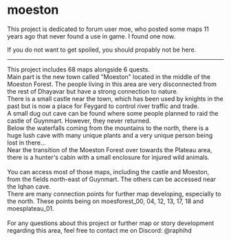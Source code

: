 # moeston
 This project is dedicated to forum user moe, who posted some maps 11 years ago that never found a use in game. I found one now.


If you do not want to get spoiled, you should propably not be here.

---

This project includes 68 maps alongside 6 quests.\
Main part is the new town called "Moeston" located in the middle of the Moeston Forest. The people living in this area are very disconnected from the rest of Dhayavar but have a strong connection to nature.\
There is a small castle near the town, which has been used by knights in the past but is now a place for Feygard to control river traffic and trade.\
A small dug out cave can be found where some people planned to raid the castle of Guynmart. However, they never returned.\
Below the waterfalls coming from the mountains to the north, there is a huge lush cave with many unique plants and a very unique person being lost in there...\
Near the transition of the Moeston Forest over towards the Plateau area, there is a hunter's cabin with a small enclosure for injured wild animals.\
\
You can access most of those maps, including the castle and Moeston, from the fields north-east of Guynmart. The others can be accessed near the Iqhan cave.\
There are many connection points for further map developing, especially to the north. These points being on moesforest_00, 04, 12, 13, 17, 18 and moesplateau_01.\
\
For any questions about this project or further map or story development regarding this area, feel free to contact me on Discord: @raphihd
